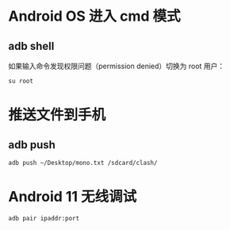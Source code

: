 # Android OS 进入 cmd 模式

## adb shell

如果输入命令发现权限问题（permission denied）切换为 root 用户：

```shell
su root
```



# 推送文件到手机

## adb push

```shell
adb push ~/Desktop/mono.txt /sdcard/clash/
```



# Android 11 无线调试

```shell
adb pair ipaddr:port
```

